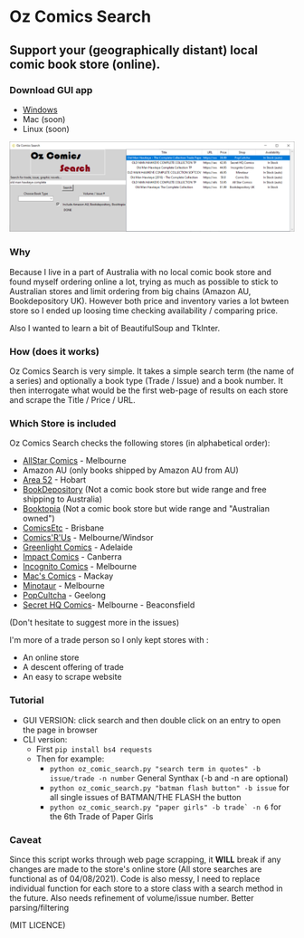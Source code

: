 # Oz Comics Search
## Support your (geographically distant) local comic book store (online).

### Download GUI app
- [Windows](https://github.com/a-xavier/oz_comics_search/releases/download/v0.1/Oz.Comics.Search.zip)
- Mac (soon)
- Linux (soon)

![Screenshotv0.1](https://github.com/a-xavier/oz_comics_search/blob/main/src/screenshot_v0,1.png?raw=true)

### Why
Because I live in a part of Australia with no local comic book store and found myself ordering online a lot, trying as much as possible to stick to Australian stores and limit ordering from big chains (Amazon AU, Bookdepository UK).
However both price and inventory varies a lot bwteen store so I ended up loosing time checking availability / comparing price.

Also I wanted to learn a bit of BeautifulSoup and TkInter.

### How (does it works)
Oz Comics Search is very simple. 
It takes a simple search term (the name of a series) and optionally a book type (Trade / Issue) and a book number.
It then interrogate what would be the first web-page of results on each store and scrape the Title / Price / URL.

### Which Store is included 
Oz Comics Search checks the following stores (in alphabetical order):
- [AllStar Comics](https://allstarcomics.com.au/) - Melbourne
- Amazon AU (only books shipped by Amazon AU from AU)
- [Area 52](https://area52.circlesoft.net/) - Hobart
- [BookDepository](https://www.bookdepository.com/) (Not a comic book store but wide range and free shipping to Australia)
- [Booktopia](https://www.booktopia.com.au/) (Not a comic book store but wide range and "Australian owned")
- [ComicsEtc](https://www.comicsetc.com.au/) - Brisbane
- [Comics'R'Us](https://comicsrus.com.au/) - Melbourne/Windsor
- [Greenlight Comics](https://greenlightcomics.com/) - Adelaide
- [Impact Comics](https://impactcomics.com.au/) - Canberra
- [Incognito Comics](https://www.incognitocomics.com.au/) - Melbourne
- [Mac's Comics](https://www.macscomics.com.au/) - Mackay
- [Minotaur](https://www.minotaur.com.au/) - Melbourne
- [PopCultcha](https://www.popcultcha.com.au) - Geelong
- [Secret HQ Comics](https://secrethqcomics.com.au/)- Melbourne - Beaconsfield

(Don't hesitate to suggest more in the issues)

I'm more of a trade person so I only kept stores with :
- An online store
- A descent offering of trade 
- An easy to scrape website

### Tutorial
- GUI VERSION: click search and then double click on an entry to open the page in browser
- CLI version:
  - First ```pip install bs4 requests```
  - Then for example:  
    - ```python oz_comic_search.py "search term in quotes" -b issue/trade -n number``` General Synthax (-b and -n are optional)
    - ```python oz_comic_search.py "batman flash button" -b issue```  for all single issues of BATMAN/THE FLASH the button
    -  ```python oz_comic_search.py "paper girls" -b trade` -n 6``` for the 6th Trade of Paper Girls 

### Caveat
Since this script works through web page scrapping, it **WILL** break if any changes are made to the store's online store (All store searches are functional as of 04/08/2021).
Code is also messy, I need to replace individual function for each store to a store class with a search method in the future.
Also needs refinement of volume/issue number. Better parsing/filtering

(MIT LICENCE)
